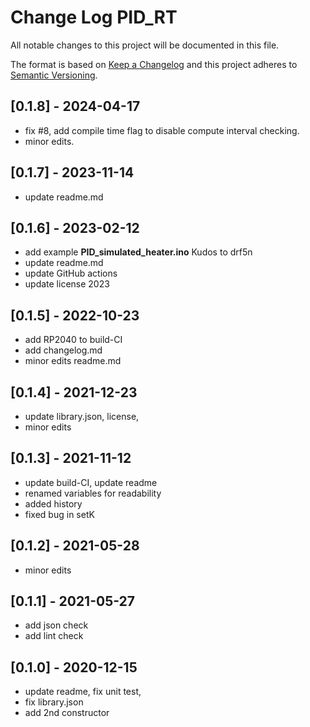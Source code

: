 # Change Log PID_RT

All notable changes to this project will be documented in this file.

The format is based on [Keep a Changelog](http://keepachangelog.com/)
and this project adheres to [Semantic Versioning](http://semver.org/).


## [0.1.8] - 2024-04-17
- fix #8, add compile time flag to disable compute interval checking.
- minor edits.

## [0.1.7] - 2023-11-14
- update readme.md

## [0.1.6] - 2023-02-12
- add example **PID_simulated_heater.ino** Kudos to drf5n
- update readme.md
- update GitHub actions
- update license 2023

## [0.1.5] - 2022-10-23
- add RP2040 to build-CI
- add changelog.md
- minor edits readme.md

## [0.1.4] - 2021-12-23
- update library.json, license, 
- minor edits

## [0.1.3] - 2021-11-12
- update build-CI, update readme
- renamed variables for readability
- added history
- fixed bug in setK

## [0.1.2] - 2021-05-28
- minor edits

## [0.1.1] - 2021-05-27
- add json check
- add lint check

## [0.1.0] - 2020-12-15
- update readme, fix unit test, 
- fix library.json
- add 2nd constructor

